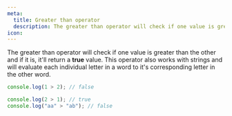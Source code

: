 ```yaml
---
meta:
  title: Greater than operator
  description: The greater than operator will check if one value is greater than the other and if it is, it'll return a true value.
icon:
---
```


The greater than operator will check if one value is greater than the
other and if it is, it'll return a **true** value.
This operator also works with strings and will evaluate each individual
letter in a word to it's corresponding letter in the other word.

```javascript
console.log(1 > 2); // false

console.log(2 > 1); // true
console.log("aa" > "ab"); // false
```

